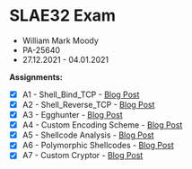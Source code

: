# SLAE32 Exam
- William Mark Moody
- PA-25640
- 27.12.2021 - 04.01.2021

**Assignments:**
- [x] A1 - Shell_Bind_TCP - [Blog Post](https://williammoody.com/slae32/1)
- [x] A2 - Shell_Reverse_TCP - [Blog Post](https://williammoody.com/slae32/2)
- [x] A3 - Egghunter - [Blog Post](https://williammoody.com/slae32/3)
- [x] A4 - Custom Encoding Scheme - [Blog Post](https://williammoody.com/slae32/4)
- [x] A5 - Shellcode Analysis - [Blog Post](https://williammoody.com/slae32/5)
- [x] A6 - Polymorphic Shellcodes - [Blog Post](https://williammoody.com/slae32/6)
- [x] A7 - Custom Cryptor - [Blog Post](https://williammoody.com/slae32/7)
